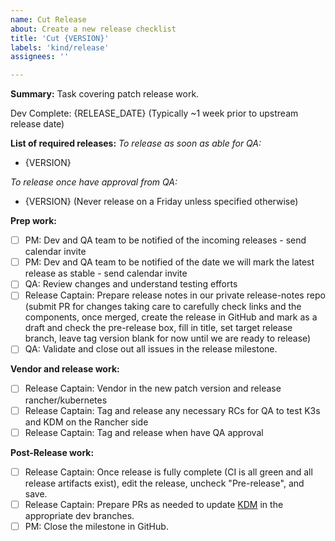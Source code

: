 ```yaml
---
name: Cut Release
about: Create a new release checklist
title: 'Cut {VERSION}'
labels: 'kind/release'
assignees: ''

---
```


**Summary:**
Task covering patch release work.

Dev Complete: {RELEASE_DATE} (Typically ~1 week prior to upstream release date)

**List of required releases:**
_To release as soon as able for QA:_
- {VERSION}

_To release once have approval from QA:_
- {VERSION} (Never release on a Friday unless specified otherwise)

**Prep work:**
- [ ] PM: Dev and QA team to be notified of the incoming releases - send calendar invite
- [ ] PM: Dev and QA team to be notified of the date we will mark the latest release as stable - send calendar invite
- [ ] QA: Review changes and understand testing efforts
- [ ] Release Captain: Prepare release notes in our private release-notes repo (submit PR for changes taking care to carefully check links and the components, once merged, create the release in GitHub and mark as a draft and check the pre-release box, fill in title, set target release branch, leave tag version blank for now until we are ready to release)
- [ ] QA: Validate and close out all issues in the release milestone.

**Vendor and release work:**
- [ ] Release Captain: Vendor in the new patch version and release rancher/kubernetes
- [ ] Release Captain: Tag and release any necessary RCs for QA to test K3s and KDM on the Rancher side
- [ ] Release Captain: Tag and release when have QA approval

**Post-Release work:**
- [ ] Release Captain: Once release is fully complete (CI is all green and all release artifacts exist), edit the release, uncheck "Pre-release", and save.
- [ ] Release Captain: Prepare PRs as needed to update [KDM](https://github.com/rancher/kontainer-driver-metadata/) in the appropriate dev branches.
- [ ] PM: Close the milestone in GitHub.
